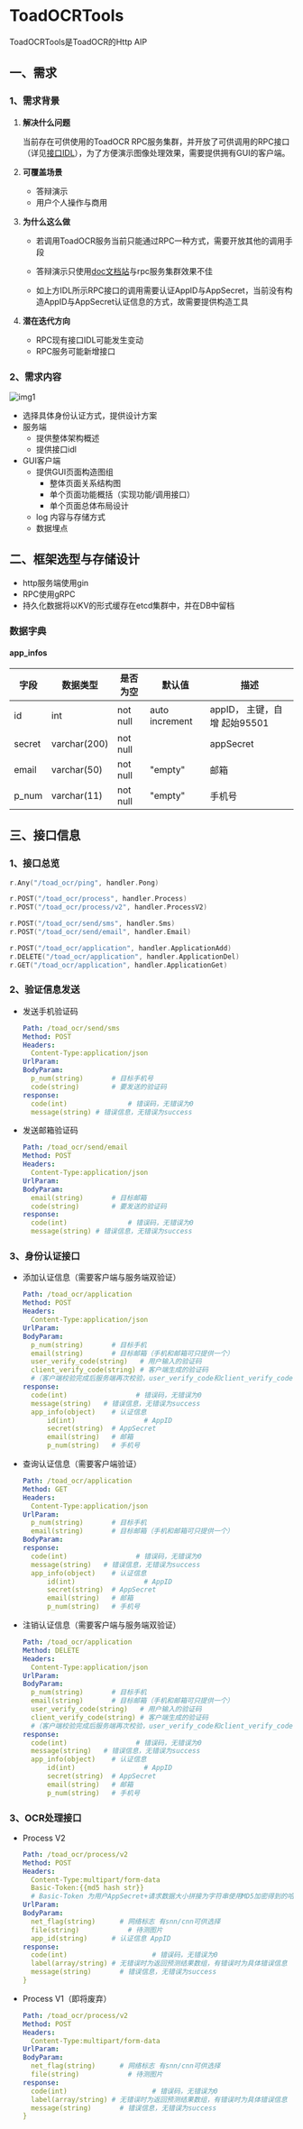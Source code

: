 # ToadOCRTools

ToadOCRTools是ToadOCR的Http AIP

## 一、需求

### 1、需求背景

1. **解决什么问题**

   当前存在可供使用的ToadOCR RPC服务集群，并开放了可供调用的RPC接口（详见[接口IDL](https://github.com/suvvm/ToadOCRPreprocessor/blob/master/rpc/idl/toad_ocr_preprocessor.proto)），为了方便演示图像处理效果，需要提供拥有GUI的客户端。

2. **可覆盖场景**

   - 答辩演示
   - 用户个人操作与商用

3. **为什么这么做**

   - 若调用ToadOCR服务当前只能通过RPC一种方式，需要开放其他的调用手段
   - 答辩演示只使用[doc文档站]()与rpc服务集群效果不佳

   - 如上方IDL所示RPC接口的调用需要认证AppID与AppSecret，当前没有构造AppID与AppSecret认证信息的方式，故需要提供构造工具

4. **潜在迭代方向**

   - RPC现有接口IDL可能发生变动
   - RPC服务可能新增接口

### 2、需求内容

![img1](https://raw.githubusercontent.com/suvvm/ToadOCRTools/master/resources/images/toadhttptools.png)

- 选择具体身份认证方式，提供设计方案
- 服务端
  - 提供整体架构概述
  - 提供接口idl
- GUI客户端
  - 提供GUI页面构造图组
    - 整体页面关系结构图
    - 单个页面功能概括（实现功能/调用接口）
    - 单个页面总体布局设计
  - log 内容与存储方式
  - 数据埋点

## 二、框架选型与存储设计

- http服务端使用gin
- RPC使用gRPC
- 持久化数据将以KV的形式缓存在etcd集群中，并在DB中留档

### 数据字典

#### app_infos

| 字段   | 数据类型     | 是否为空 | 默认值         | 描述                         |
| ------ | ------------ | -------- | -------------- | ---------------------------- |
| id     | int          | not null | auto increment | appID， 主键，自增 起始95501 |
| secret | varchar(200) | not null |                | appSecret                    |
| email  | varchar(50)  | not null | "empty"        | 邮箱                         |
| p_num  | varchar(11)  | not null | "empty"        | 手机号                       |

## 三、接口信息

### 1、接口总览

```go
r.Any("/toad_ocr/ping", handler.Pong)

r.POST("/toad_ocr/process", handler.Process)
r.POST("/toad_ocr/process/v2", handler.ProcessV2)

r.POST("/toad_ocr/send/sms", handler.Sms)
r.POST("/toad_ocr/send/email", handler.Email)

r.POST("/toad_ocr/application", handler.ApplicationAdd)
r.DELETE("/toad_ocr/application", handler.ApplicationDel)
r.GET("/toad_ocr/application", handler.ApplicationGet)
```

### 2、验证信息发送

- 发送手机验证码

  ```yaml
  Path: /toad_ocr/send/sms
  Method: POST
  Headers:
  	Content-Type:application/json
  UrlParam:
  BodyParam:
  	p_num(string)		# 目标手机号
  	code(string)		# 要发送的验证码
  response:
  	code(int)				# 错误码，无错误为0
  	message(string) # 错误信息，无错误为success
  ```

- 发送邮箱验证码

  ```yaml
  Path: /toad_ocr/send/email
  Method: POST
  Headers:
  	Content-Type:application/json
  UrlParam:
  BodyParam:
  	email(string)		# 目标邮箱
  	code(string)		# 要发送的验证码
  response:
  	code(int)				# 错误码，无错误为0
  	message(string) # 错误信息，无错误为success
  ```

### 3、身份认证接口

- 添加认证信息（需要客户端与服务端双验证）

  ```yaml
  Path: /toad_ocr/application
  Method: POST
  Headers:
  	Content-Type:application/json
  UrlParam:
  BodyParam:
  	p_num(string)		# 目标手机
  	email(string)		# 目标邮箱（手机和邮箱可只提供一个）
  	user_verify_code(string)   # 用户输入的验证码
  	client_verify_code(string) # 客户端生成的验证码
  	#（客户端校验完成后服务端再次校验，user_verify_code和client_verify_code一致就行）
  response:
  	code(int)				  # 错误码，无错误为0
  	message(string)   # 错误信息，无错误为success
  	app_info(object)	# 认证信息
  		id(int)					# AppID
  		secret(string)  # AppSecret
  		email(string)   # 邮箱
  		p_num(string)   # 手机号
  ```

- 查询认证信息（需要客户端验证）

  ```yaml
  Path: /toad_ocr/application
  Method: GET
  Headers:
  	Content-Type:application/json
  UrlParam:
  	p_num(string)		# 目标手机
  	email(string)		# 目标邮箱（手机和邮箱可只提供一个）
  BodyParam:
  response:
  	code(int)				  # 错误码，无错误为0
  	message(string)   # 错误信息，无错误为success
  	app_info(object)	# 认证信息
  		id(int)					# AppID
  		secret(string)  # AppSecret
  		email(string)   # 邮箱
  		p_num(string)   # 手机号
  ```

- 注销认证信息（需要客户端与服务端双验证）

  ```yaml
  Path: /toad_ocr/application
  Method: DELETE
  Headers:
  	Content-Type:application/json
  UrlParam:
  BodyParam:
  	p_num(string)		# 目标手机
  	email(string)		# 目标邮箱（手机和邮箱可只提供一个）
  	user_verify_code(string)   # 用户输入的验证码
  	client_verify_code(string) # 客户端生成的验证码
  	#（客户端校验完成后服务端再次校验，user_verify_code和client_verify_code一致就行）
  response:
  	code(int)				  # 错误码，无错误为0
  	message(string)   # 错误信息，无错误为success
  	app_info(object)	# 认证信息
  		id(int)					# AppID
  		secret(string)  # AppSecret
  		email(string)   # 邮箱
  		p_num(string)   # 手机号
  ```

### 3、OCR处理接口

- Process V2

  ```yaml
  Path: /toad_ocr/process/v2
  Method: POST
  Headers:
  	Content-Type:multipart/form-data
  	Basic-Token:{{md5 hash str}}
  	# Basic-Token 为用户AppSecret+请求数据大小拼接为字符串使用MD5加密得到的哈希字符串，服务端会用请求长度Content-Length+根据body中的AppID获取AppSecret生成校验串并与Basic-Token进行对比
  UrlParam:
  BodyParam:
  	net_flag(string)	  # 网络标志 有snn/cnn可供选择 
  	file(string)		  	# 待测图片
  	app_id(string)     	# 认证信息 AppID
  response:
  	code(int)					  # 错误码，无错误为0
    label(array/string) # 无错误时为返回预测结果数组，有错误时为具体错误信息
    message(string)		  # 错误信息，无错误为success
  }
  ```

- Process V1（即将废弃）

  ```yaml
  Path: /toad_ocr/process/v2
  Method: POST
  Headers:
  	Content-Type:multipart/form-data
  UrlParam:
  BodyParam:
  	net_flag(string)	  # 网络标志 有snn/cnn可供选择 
  	file(string)		  	# 待测图片
  response:
  	code(int)					  # 错误码，无错误为0
    label(array/string) # 无错误时为返回预测结果数组，有错误时为具体错误信息
    message(string)		  # 错误信息，无错误为success
  }
  ```

  

